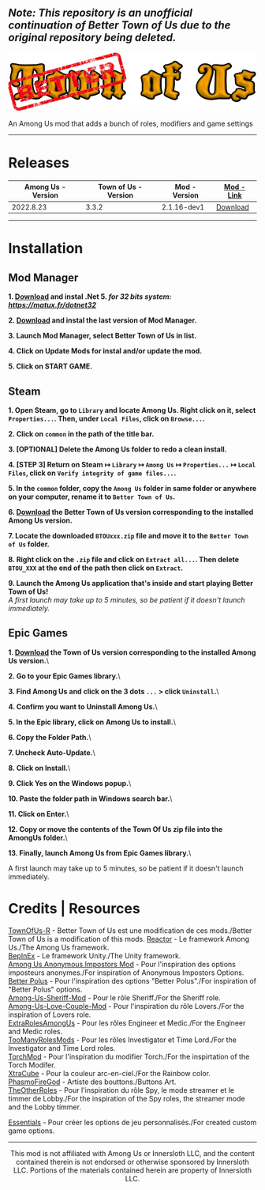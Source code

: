 ## *Note: This repository is an unofficial continuation of Better Town of Us due to the original repository being deleted.*

![LOGO](./Images/TOU-logo.png)

An Among Us mod that adds a bunch of roles, modifiers and game settings

-----------------------
# Releases

<center>

| <center> Among Us - Version </center> | <center> Town of Us - Version </center> | <center> Mod - Version </center> | <center> [Mod - Link](https://github.com/VincentVision/BetterTownOfUs/releases) </center> |
|----------------|---------------|---------------|---------------|
| 2022.8.23 | 3.3.2 | 2.1.16-dev1 | [Download](https://github.com/operrochek/Better-Town-Of-Us-R/releases/tag/2.1.16-dev1)

</center>

---
# Installation

## Mod Manager
**1. [Download](https://matux.fr/dotnet64) and instal .Net 5. *for 32 bits system: https://matux.fr/dotnet32*** 

**2. [Download](https://mm.matux.fr/latest) and instal the last version of Mod Manager.**  

**3. Launch Mod Manager, select Better Town of Us in list.**  

**4. Click on Update Mods for instal and/or update the mod.**  

**5. Click on START GAME.** 

## Steam
**1. Open Steam, go to `Library` and locate Among Us. Right click on it, select `Properties...`. Then, under `Local Files`, click on `Browse...`.**  

**2. Click on `common` in the path of the title bar.** 

**3. [OPTIONAL] Delete the Among Us folder to redo a clean install.**  

**4. [STEP 3] Return on Steam ↦ `Library` ↦ `Among Us` ↦ `Properties...` ↦ `Local Files`, click on `Verify integrity of game files...`.**  

**5. In the `common` folder, copy the `Among Us` folder in same folder or anywhere on your computer, rename it to `Better Town of Us`.**  

**6. [Download](#releases) the Better Town of Us version corresponding to the installed Among Us version.**  

**7. Locate the downloaded `BTOUxxx.zip` file and move it to the `Better Town of Us` folder.**  

**8. Right click on the `.zip` file and click on `Extract all...`. Then delete `BTOU_XXX` at the end of the path then click on `Extract`.**  

**9. Launch the Among Us application that's inside and start playing Better Town of Us!**  
*A first launch may take up to 5 minutes, so be patient if it doesn't launch immediately.*  

## Epic Games

**1. [Download](#releases) the Town of Us version corresponding to the installed Among Us version.**\

**2. Go to your Epic Games library.**\

**3. Find Among Us and click on the 3 dots `...` > click `Uninstall`.**\

**4. Confirm you want to Uninstall Among Us.**\

**5. In the Epic library, click on Among Us to install.**\

**6. Copy the Folder Path.**\

**7. Uncheck Auto-Update.**\

**8. Click on Install.**\

**9. Click Yes on the Windows popup.**\

**10. Paste the folder path in Windows search bar.**\

**11. Click on Enter.**\

**12. Copy or move the contents of the Town Of Us zip file into the AmongUs folder.**\

**13. Finally, launch Among Us from Epic Games library.**\

A first launch may take up to 5 minutes, so be patient if it doesn't launch immediately.  

# Credits | Resources

[TownOfUs-R](https://github.com/eDonnes124/Town-Of-Us-R) - Better Town of Us est une modification de ces mods./Better Town of Us is a modification of this mods. 
[Reactor](https://github.com/NuclearPowered/Reactor) - Le framework Among Us./The Among Us framework.  
[BepInEx](https://github.com/BepInEx) - Le framework Unity./The Unity framework.  
[Among Us Anonymous Impostors Mod](https://github.com/Wunax/Among-Us-Anonymous-Impostors-Mod) - Pour l'inspiration des options imposteurs anonymes./For inspiration of Anonymous Impostors Options.  
[Better Polus](https://github.com/Brybry16/BetterPolus) - Pour l'inspiration des options "Better Polus"./For inspiration of "Better Polus" options.  
[Among-Us-Sheriff-Mod](https://github.com/Woodi-dev/Among-Us-Sheriff-Mod) - Pour le rôle Sheriff./For the Sheriff role.   
[Among-Us-Love-Couple-Mod](https://github.com/Woodi-dev/Among-Us-Love-Couple-Mod) - Pour l'inspiration du rôle Lovers./For the inspiration of Lovers role.  
[ExtraRolesAmongUs](https://github.com/NotHunter101/ExtraRolesAmongUs) - Pour les rôles Engineer et Medic./For the Engineer and Medic roles.  
[TooManyRolesMods](https://github.com/Hardel-DW/TooManyRolesMods) - Pour les rôles Investigator et Time Lord./For the Investigator and Time Lord roles.  
[TorchMod](https://github.com/tomozbot/TorchMod) - Pour l'inspiration du modifier Torch./For the inspirtation of the Torch Modifer.  
[XtraCube](https://github.com/XtraCube) - Pour la couleur arc-en-ciel./For the Rainbow color.  
[PhasmoFireGod](https://twitch.tv/PhasmoFireGod) - Artiste des bouttons./Buttons Art.  
[TheOtherRoles](https://github.com/Eisbison/TheOtherRoles) - Pour l'inspiration du rôle Spy, le mode streamer et le timmer de Lobby./For the inspiration of the Spy roles, the streamer mode and the Lobby timmer.  

[Essentials](https://github.com/DorCoMaNdO/Reactor-Essentials) - Pour créer les options de jeu personnalisés./For created custom game options.

---
<p align="center">This mod is not affiliated with Among Us or Innersloth LLC, and the content contained therein is not endorsed or otherwise sponsored by Innersloth LLC. Portions of the materials contained herein are property of Innersloth LLC.</p>
